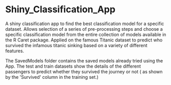 # Shiny_Classification_App
 A shiny classification app to find the best classification model for a specific dataset. Allows selection of a series of pre-processing steps and choose a specific classification model from the  entire collection of models available in the R Caret package.  Applied on the famous Titanic dataset to predict who survived the infamous titanic sinking based on a variety of different features. 
 
 The SavedModels folder contains the saved models already tried using the App. 
 The test and train datasets show the details of the different passengers to predict whether they survived the journey or not ( as shown by the 'Survived' column in the training set.)
